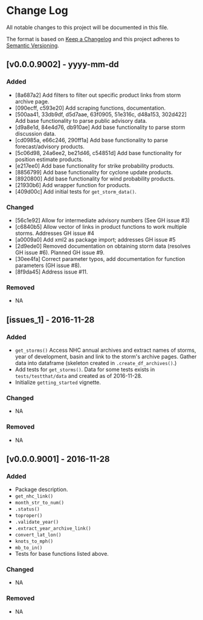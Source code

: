 # Change Log

All notable changes to this project will be documented in this file.

The format is based on [Keep a Changelog](http://keepachangelog.com/) and this project adheres to [Semantic Versioning](http://semver.org/).

## [v0.0.0.9002] - yyyy-mm-dd

### Added
  - [8a687a2] Add filters to filter out specific product links from storm archive page.
  - [090ecff, c593e20] Add scraping functions, documentation.
  - [500aa41, 33db9df, d5d7aae, 63f0905, 51e316c, d48a153, 302d422] Add base functionality to parse public advisory data.
  - [d9a8e1d, 84e4d76, db910ae] Add base functionality to parse storm discussion data.
  - [cd0985a, e66c246, 290ff1a] Add base functionality to parse forecast/advisory products.
  - [5c06d98, 24a6ee2, be21d46, c54851d] Add base functionality for position estimate products.
  - [e217ee0] Add base functionality for strike probability products.
  - [8856799] Add base functionality for cyclone update products.
  - [8920800] Add base functionality for wind probability products.
  - [21930b6] Add wrapper function for products.
  - [409d00c] Add initial tests for `get_storm_data()`.

### Changed
  - [56c1e92] Allow for intermediate advisory numbers (See GH issue #3)
  - [c6840b5] Allow vector of links in product functions to work multiple storms. Addresses GH issue #4
  - [a0009a0] Add xml2 as package import; addresses GH issue #5
  - [2d9ede0] Removed documentation on obtaining storm data (resolves GH issue #6). Planned GH issue #9.
  - [30ee4fa] Correct parameter typos, add documentation for function parameters (GH issue #8).
  - [8f9da45] Address issue #11.

### Removed
  - NA

## [issues_1] - 2016-11-28

### Added
  - `get_storms()` Access NHC annual archives and extract names of storms, year of development, basin and link to the storm's archive pages. Gather data into dataframe (skeleton created in `.create_df_archives()`.)
  - Add tests for `get_storms()`. Data for some tests exists in `tests/testthat/data` and created as of 2016-11-28.
  - Initialize `getting_started` vignette.

### Changed
  - NA

### Removed
  - NA

## [v0.0.0.9001] - 2016-11-28

### Added
  - Package description.
  - `get_nhc_link()`
  - `month_str_to_num()`
  - `.status()`
  - `toproper()`
  - `.validate_year()`
  - `.extract_year_archive_link()`
  - `convert_lat_lon()`
  - `knots_to_mph()`
  - `mb_to_in()`
  - Tests for base functions listed above.

### Changed
  - NA

### Removed
  - NA
